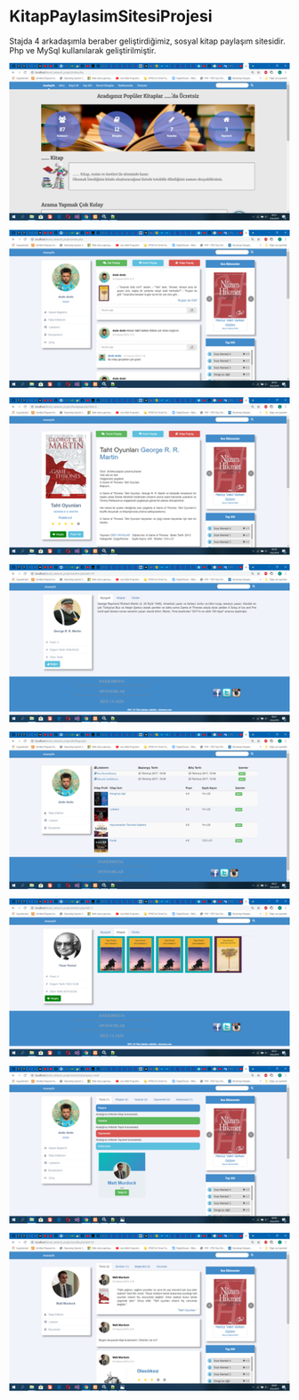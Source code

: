 # KitapPaylasimSitesiProjesi
Stajda 4 arkadaşımla beraber geliştirdiğimiz, sosyal kitap paylaşım sitesidir. Php ve MySql kullanılarak geliştirilmiştir.

![banner](https://github.com/abaskirt/KitapPaylasimSitesiProjesi/blob/master/uploads/images/Ekran%20G%C3%B6r%C3%BCnt%C3%BCs%C3%BC%20(101).png)

![banner](https://github.com/abaskirt/KitapPaylasimSitesiProjesi/blob/master/uploads/images/Ekran%20G%C3%B6r%C3%BCnt%C3%BCs%C3%BC%20(94).png)

![banner](https://github.com/abaskirt/KitapPaylasimSitesiProjesi/blob/master/uploads/images/Ekran%20G%C3%B6r%C3%BCnt%C3%BCs%C3%BC%20(95).png)

![banner](https://github.com/abaskirt/KitapPaylasimSitesiProjesi/blob/master/uploads/images/Ekran%20G%C3%B6r%C3%BCnt%C3%BCs%C3%BC%20(96).png)

![banner](https://github.com/abaskirt/KitapPaylasimSitesiProjesi/blob/master/uploads/images/Ekran%20G%C3%B6r%C3%BCnt%C3%BCs%C3%BC%20(97).png)

![banner](https://github.com/abaskirt/KitapPaylasimSitesiProjesi/blob/master/uploads/images/Ekran%20G%C3%B6r%C3%BCnt%C3%BCs%C3%BC%20(98).png)

![banner](https://github.com/abaskirt/KitapPaylasimSitesiProjesi/blob/master/uploads/images/Ekran%20G%C3%B6r%C3%BCnt%C3%BCs%C3%BC%20(103).png)

![banner](https://github.com/abaskirt/KitapPaylasimSitesiProjesi/blob/master/uploads/images/Ekran%20G%C3%B6r%C3%BCnt%C3%BCs%C3%BC%20(102).png)
